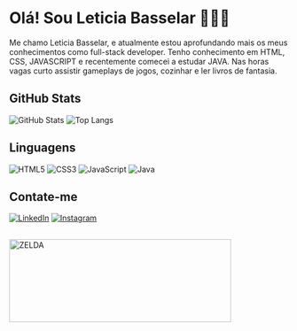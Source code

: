 # Olá! Sou Leticia Basselar 🧑🏽‍💻

Me chamo Leticia Basselar, e atualmente estou aprofundando mais os meus conhecimentos como full-stack developer. Tenho conhecimento em HTML, CSS, JAVASCRIPT e recentemente comecei a estudar JAVA.
Nas horas vagas curto assistir gameplays de jogos, cozinhar e ler livros de fantasia.

## GitHub Stats
![GitHub Stats](https://github-readme-stats.vercel.app/api?username=leticiabasselar&show_icons=true&theme=radical&bg_color=000000&title_color=F0F8FF&text_color=F0F8FF&icon_color=008B8B)
![Top Langs](https://github-readme-stats.vercel.app/api/top-langs/?username=leticiabasselar&layout=compact&bg_color=000000&title_color=F0F8FF&text_color=F0F8FF&icon_color=008B8B)

## Linguagens

![HTML5](https://img.shields.io/badge/HTML5-000?style=for-the-badge&logo=html5)
![CSS3](https://img.shields.io/badge/CSS3-000?style=for-the-badge&logo=css3&logoColor=264CE4)
![JavaScript](https://img.shields.io/badge/JavaScript-000?style=for-the-badge&logo=javascript)
![Java](https://img.shields.io/badge/Java-000?style=for-the-badge&logo=java)

  ## Contate-me

[![LinkedIn](https://img.shields.io/badge/LinkedIn-000?style=for-the-badge&logo=linkedin&logoColor=0E76A8)](https://www.linkedin.com/in/let%C3%ADcia-basselar-7a3328199/)
[![Instagram](https://img.shields.io/badge/Instagram-000?style=for-the-badge&logo=instagram)](https://www.instagram.com/lvitbass/)
 
 ##

  <img align="center" height="150" width="400" alt="ZELDA" src="https://i.pinimg.com/originals/8c/3f/62/8c3f6283f2df147ff3f89afa88b10966.gif">
